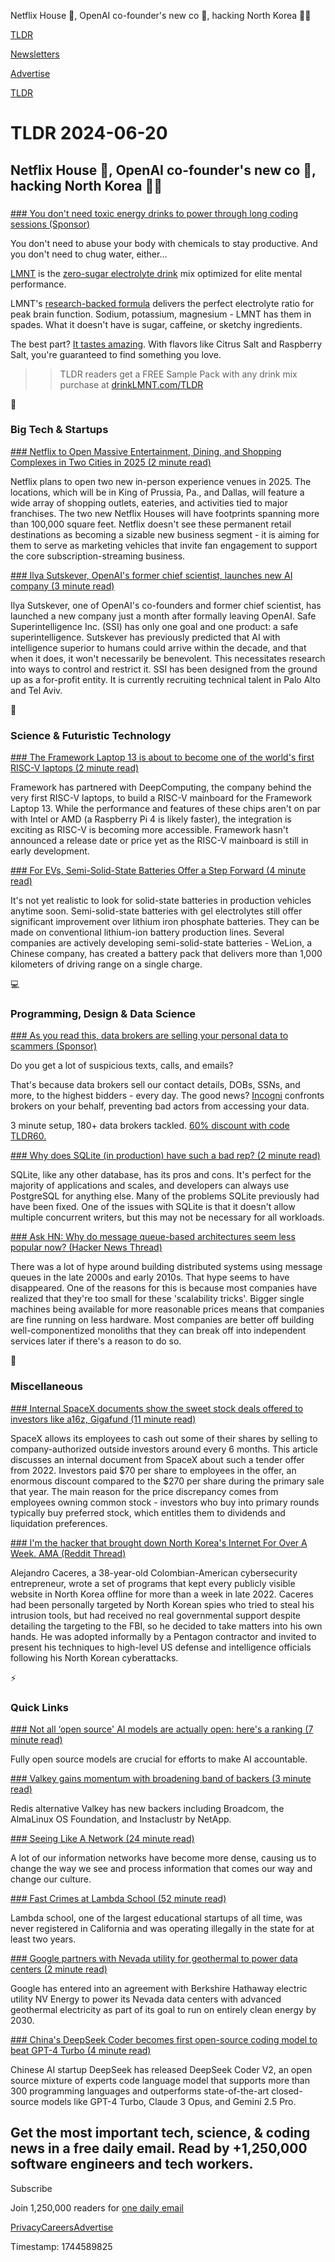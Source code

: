 Netflix House 🏬, OpenAI co-founder's new co 🤖, hacking North Korea 👨‍💻

[TLDR](/)

[Newsletters](/newsletters)

[Advertise](https://advertise.tldr.tech/)

[TLDR](/)

# TLDR 2024-06-20

## Netflix House 🏬, OpenAI co-founder's new co 🤖, hacking North Korea 👨‍💻

### 

[### You don't need toxic energy drinks to power through long coding sessions (Sponsor)](http://drinklmnt.com/TLDR)

You don't need to abuse your body with chemicals to stay productive. And you don't need to chug water, either…

[LMNT](http://drinklmnt.com/TLDR) is the [zero-sugar electrolyte drink](http://drinklmnt.com/TLDR) mix optimized for elite mental performance.

LMNT's [research-backed formula](http://drinklmnt.com/TLDR) delivers the perfect electrolyte ratio for peak brain function. Sodium, potassium, magnesium - LMNT has them in spades. What it doesn't have is sugar, caffeine, or sketchy ingredients.

The best part? [It tastes amazing](http://drinklmnt.com/TLDR). With flavors like Citrus Salt and Raspberry Salt, you're guaranteed to find something you love.

>> TLDR readers get a FREE Sample Pack with any drink mix purchase at [drinkLMNT.com/TLDR](http://drinklmnt.com/TLDR)

📱

### Big Tech & Startups

[### Netflix to Open Massive Entertainment, Dining, and Shopping Complexes in Two Cities in 2025 (2 minute read)](https://variety.com/2024/digital/news/netflix-house-entertainment-dining-shopping-complexes-cities-2025-1236040989/?utm_source=tldrnewsletter)

Netflix plans to open two new in-person experience venues in 2025. The locations, which will be in King of Prussia, Pa., and Dallas, will feature a wide array of shopping outlets, eateries, and activities tied to major franchises. The two new Netflix Houses will have footprints spanning more than 100,000 square feet. Netflix doesn't see these permanent retail destinations as becoming a sizable new business segment - it is aiming for them to serve as marketing vehicles that invite fan engagement to support the core subscription-streaming business.

[### Ilya Sutskever, OpenAI's former chief scientist, launches new AI company (3 minute read)](https://techcrunch.com/2024/06/19/ilya-sutskever-openais-former-chief-scientist-launches-new-ai-company/?utm_source=tldrnewsletter)

Ilya Sutskever, one of OpenAI's co-founders and former chief scientist, has launched a new company just a month after formally leaving OpenAI. Safe Superintelligence Inc. (SSI) has only one goal and one product: a safe superintelligence. Sutskever has previously predicted that AI with intelligence superior to humans could arrive within the decade, and that when it does, it won't necessarily be benevolent. This necessitates research into ways to control and restrict it. SSI has been designed from the ground up as a for-profit entity. It is currently recruiting technical talent in Palo Alto and Tel Aviv.

🚀

### Science & Futuristic Technology

[### The Framework Laptop 13 is about to become one of the world's first RISC-V laptops (2 minute read)](https://www.theverge.com/2024/6/18/24181278/framework-laptop-risc-v-laptop-isa-arm-amd-intel-x86?utm_source=tldrnewsletter)

Framework has partnered with DeepComputing, the company behind the very first RISC-V laptops, to build a RISC-V mainboard for the Framework Laptop 13. While the performance and features of these chips aren't on par with Intel or AMD (a Raspberry Pi 4 is likely faster), the integration is exciting as RISC-V is becoming more accessible. Framework hasn't announced a release date or price yet as the RISC-V mainboard is still in early development.

[### For EVs, Semi-Solid-State Batteries Offer a Step Forward (4 minute read)](https://spectrum.ieee.org/semi-solid-state-battery?utm_source=tldrnewsletter)

It's not yet realistic to look for solid-state batteries in production vehicles anytime soon. Semi-solid-state batteries with gel electrolytes still offer significant improvement over lithium iron phosphate batteries. They can be made on conventional lithium-ion battery production lines. Several companies are actively developing semi-solid-state batteries - WeLion, a Chinese company, has created a battery pack that delivers more than 1,000 kilometers of driving range on a single charge.

💻

### Programming, Design & Data Science

[### As you read this, data brokers are selling your personal data to scammers (Sponsor)](https://get.incogni.io/aff_c?offer_id=1151&amp;aff_id=16286&amp;utm_source=tldrnewsletter)

Do you get a lot of suspicious texts, calls, and emails?

That's because data brokers sell our contact details, DOBs, SSNs, and more, to the highest bidders - every day. The good news? [Incogni](https://get.incogni.io/aff_c?offer_id=1151&aff_id=16286) confronts brokers on your behalf, preventing bad actors from accessing your data.

3 minute setup, 180+ data brokers tackled. [60% discount with code TLDR60.](https://get.incogni.io/aff_c?offer_id=1151&aff_id=16286)

[### Why does SQLite (in production) have such a bad rep? (2 minute read)](https://avi.im/blag/2024/sqlite-bad-rep/?utm_source=tldrnewsletter)

SQLite, like any other database, has its pros and cons. It's perfect for the majority of applications and scales, and developers can always use PostgreSQL for anything else. Many of the problems SQLite previously had have been fixed. One of the issues with SQLite is that it doesn't allow multiple concurrent writers, but this may not be necessary for all workloads.

[### Ask HN: Why do message queue-based architectures seem less popular now? (Hacker News Thread)](https://news.ycombinator.com/item?id=40723302&amp;utm_source=tldrnewsletter)

There was a lot of hype around building distributed systems using message queues in the late 2000s and early 2010s. That hype seems to have disappeared. One of the reasons for this is because most companies have realized that they're too small for these 'scalability tricks'. Bigger single machines being available for more reasonable prices means that companies are fine running on less hardware. Most companies are better off building well-componentized monoliths that they can break off into independent services later if there's a reason to do so.

🎁

### Miscellaneous

[### Internal SpaceX documents show the sweet stock deals offered to investors like a16z, Gigafund (11 minute read)](https://techcrunch.com/2024/06/19/internal-spacex-documents-show-the-sweet-stock-deals-offered-to-investors-like-a16z-gigafund/?utm_source=tldrnewsletter)

SpaceX allows its employees to cash out some of their shares by selling to company-authorized outside investors around every 6 months. This article discusses an internal document from SpaceX about such a tender offer from 2022. Investors paid $70 per share to employees in the offer, an enormous discount compared to the $270 per share during the primary sale that year. The main reason for the price discrepancy comes from employees owning common stock - investors who buy into primary rounds typically buy preferred stock, which entitles them to dividends and liquidation preferences.

[### I'm the hacker that brought down North Korea's Internet For Over A Week. AMA (Reddit Thread)](https://old.reddit.com/r/IAmA/comments/1divlp3/im_the_hacker_that_brought_down_north_koreas/?utm_source=tldrnewsletter)

Alejandro Caceres, a 38-year-old Colombian-American cybersecurity entrepreneur, wrote a set of programs that kept every publicly visible website in North Korea offline for more than a week in late 2022. Caceres had been personally targeted by North Korean spies who tried to steal his intrusion tools, but had received no real governmental support despite detailing the targeting to the FBI, so he decided to take matters into his own hands. He was adopted informally by a Pentagon contractor and invited to present his techniques to high-level US defense and intelligence officials following his North Korean cyberattacks.

⚡

### Quick Links

[### Not all ‘open source' AI models are actually open: here's a ranking (7 minute read)](https://www.nature.com/articles/d41586-024-02012-5?utm_source=tldrnewsletter)

Fully open source models are crucial for efforts to make AI accountable.

[### Valkey gains momentum with broadening band of backers (3 minute read)](https://www.theregister.com/2024/06/19/valkey_picks_up_more_partners/?utm_source=tldrnewsletter)

Redis alternative Valkey has new backers including Broadcom, the AlmaLinux OS Foundation, and Instaclustr by NetApp.

[### Seeing Like A Network (24 minute read)](https://www.strangeloopcanon.com/p/seeing-like-a-network?utm_source=tldrnewsletter)

A lot of our information networks have become more dense, causing us to change the way we see and process information that comes our way and change our culture.

[### Fast Crimes at Lambda School (52 minute read)](https://www.sandofsky.com/lambda-school/?utm_source=tldrnewsletter)

Lambda school, one of the largest educational startups of all time, was never registered in California and was operating illegally in the state for at least two years.

[### Google partners with Nevada utility for geothermal to power data centers (2 minute read)](https://www.reuters.com/business/energy/google-partners-with-nevada-utility-geothermal-power-data-centers-2024-06-13/?utm_source=tldrnewsletter)

Google has entered into an agreement with Berkshire Hathaway electric utility NV Energy to power its Nevada data centers with advanced geothermal electricity as part of its goal to run on entirely clean energy by 2030.

[### China's DeepSeek Coder becomes first open-source coding model to beat GPT-4 Turbo (4 minute read)](https://venturebeat.com/ai/chinas-deepseek-coder-becomes-first-open-source-coding-model-to-beat-gpt-4-turbo/?utm_source=tldrnewsletter)

Chinese AI startup DeepSeek has released DeepSeek Coder V2, an open source mixture of experts code language model that supports more than 300 programming languages and outperforms state-of-the-art closed-source models like GPT-4 Turbo, Claude 3 Opus, and Gemini 2.5 Pro.

## Get the most important tech, science, & coding news in a free daily email. Read by +1,250,000 software engineers and tech workers.

Subscribe

Join 1,250,000 readers for [one daily email](/api/latest/tech)

[Privacy](/privacy)[Careers](https://jobs.ashbyhq.com/tldr.tech)[Advertise](/tech/advertise)

Timestamp: 1744589825